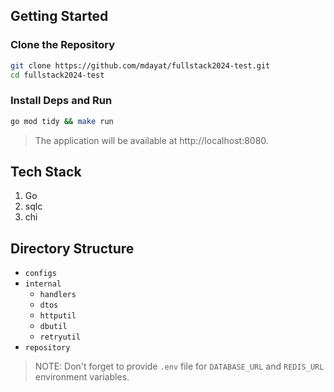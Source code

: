 ## Getting Started

### Clone the Repository

```bash
git clone https://github.com/mdayat/fullstack2024-test.git
cd fullstack2024-test
```

### Install Deps and Run

```bash
go mod tidy && make run
```

> The application will be available at http://localhost:8080.

## Tech Stack

1. Go
2. sqlc
3. chi

## Directory Structure

- `configs`
- `internal`
  - `handlers`
  - `dtos`
  - `httputil`
  - `dbutil`
  - `retryutil`
- `repository`

> NOTE: Don't forget to provide `.env` file for `DATABASE_URL` and `REDIS_URL` environment variables.
